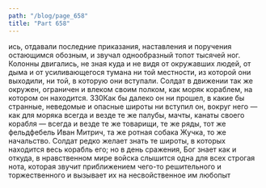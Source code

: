 ```yaml
---
path: "/blog/page_658"
title: "Part 658"
---
```


ись, отдавали последние приказания, наставления и поручения остающимся обозным, и звучал однообразный топот тысячей ног. Колонны двигались, не зная куда и не видя от окружавших людей, от дыма и от усиливающегося тумана ни той местности, из которой они выходили, ни той, в которую они вступали.
Солдат в движении так же окружен, ограничен и влеком своим полком, как моряк кораблем, на котором он находится. 330Как бы далеко он ни прошел, в какие бы странные, неведомые и опасные широты ни вступил он, вокруг него — как для моряка всегда и везде те же палубы, мачты, канаты своего корабля — всегда и везде те же товарищи, те же ряды, тот же фельдфебель Иван Митрич, та же ротная собака Жучка, то же начальство. Солдат редко желает знать те широты, в которых находится весь корабль его; но в день сражения, Бог знает как и откуда, в нравственном мире войска слышится одна для всех строгая нота, которая звучит приближением чего-то решительного и торжественного и вызывает их на несвойственное им любопыт
